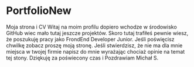 # PortfolioNew
Moja strona i CV Witaj na moim profilu dopiero wchodze w środowisko GitHub wiec mało tutaj jeszcze projektów. Skoro tutaj trafiłeś pewnie wiesz, że poszukuję pracy jako FrondEnd Developer Junior. Jeśli poświęcisz chwilkę zobacz proszę moją stronę. Jeśli stwierdzisz, że nie ma dla mnie miejsca w twojej firmie napisz do mnie wyrażając chociaż opinie na temat tej stony. Dziękuję za poświecony czas i Pozdrawiam Michał S.
